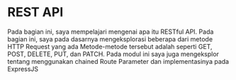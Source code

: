 # REST API
Pada bagian ini, saya mempelajari mengenai apa itu RESTful API.
Pada bagian ini, saya pada dasarnya mengeksplorasi beberapa dari metode HTTP Request yang ada
Metode-metode tersebut adalah seperti GET, POST, DELETE, PUT, dan PATCH.
Pada modul ini saya juga mengeksplor tentang menggunakan chained Route Parameter dan implementasinya pada ExpressJS